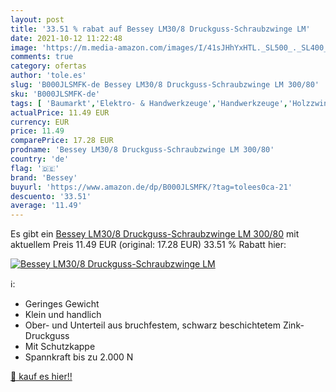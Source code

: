 ```yaml
---
layout: post
title: '33.51 % rabat auf Bessey LM30/8 Druckguss-Schraubzwinge LM'
date: 2021-10-12 11:22:48
image: 'https://m.media-amazon.com/images/I/41sJHhYxHTL._SL500_._SL400_.jpg'
comments: true
category: ofertas
author: 'tole.es'
slug: 'B000JLSMFK-de Bessey LM30/8 Druckguss-Schraubzwinge LM 300/80'
sku: 'B000JLSMFK-de'
tags: [ 'Baumarkt','Elektro- & Handwerkzeuge','Handwerkzeuge','Holzzwingen','Schraubzwingen','Zwingen, Klemmen & Spanner','bessey', ]
actualPrice: 11.49 EUR
currency: EUR
price: 11.49
comparePrice: 17.28 EUR
prodname: 'Bessey LM30/8 Druckguss-Schraubzwinge LM 300/80'
country: 'de'
flag: '🇩🇪'
brand: 'Bessey'
buyurl: 'https://www.amazon.de/dp/B000JLSMFK/?tag=tolees0ca-21'
descuento: '33.51'
average: '11.49'
---
```


Es gibt ein [Bessey LM30/8 Druckguss-Schraubzwinge LM 300/80](https://www.amazon.de/dp/B000JLSMFK/?tag=tolees0ca-21) mit aktuellem Preis 11.49 EUR (original: 17.28 EUR) 33.51 % Rabatt hier:

[![Bessey LM30/8 Druckguss-Schraubzwinge LM](https://m.media-amazon.com/images/I/41sJHhYxHTL._SL500_._SL400_.jpg)](https://www.amazon.de/dp/B000JLSMFK/?tag=tolees0ca-21)

ℹ️:

- Geringes Gewicht
- Klein und handlich
- Ober- und Unterteil aus bruchfestem, schwarz beschichtetem Zink-Druckguss
- Mit Schutzkappe
- Spannkraft bis zu 2.000 N

[🛒 kauf es hier!!](https://www.amazon.de/dp/B000JLSMFK/?tag=tolees0ca-21)
